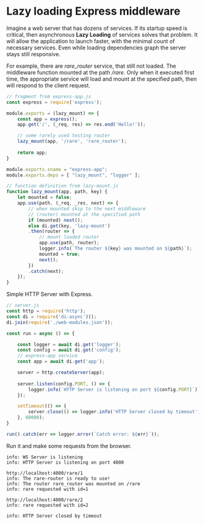 # Lazy loading Express middleware

Imagine a web server that has dozens of services. If its startup speed is critical, then asynchronous **Lazy Loading** of services solves that problem. It will allow the application to launch faster, with the minimal count of necessary services. Even while loading dependencies graph the server stays still responsive.

For example, there are *rare_router* service, that still not loaded. The middleware function mounted at the path */rare*. Only when it executed first time, the appropriate service will load and mount at the specified path, then will respond to the client request.

``` js
// fragment from express-app.js
const express = require('express');

module.exports = (lazy_mount) => {
    const app = express();
    app.get('/', (_req, res) => res.end('Hello!'));

    // some rarely used testing router 
    lazy_mount(app, '/rare', 'rare_router');
    
    return app;
}

module.exports.sname = "express-app";
module.exports.deps = [ "lazy_mount", "logger" ];

// function definition from lazy-mount.js
function lazy_mount(app, path, key) {
    let mounted = false;
    app.use(path, (_req, _res, next) => {
        // when mounted skip to the next middleware
        // (router) mounted at the specified path
        if (mounted) next();
        else di.get(key, 'lazy-mount')
        .then(router => {
            // mount loaded router
            app.use(path, router);
            logger.info(`The router ${key} was mounted on ${path}`);
            mounted = true;
            next();
        })
        .catch(next);
    });
}

```

Simple HTTP Server with Express.

``` js
// server.js
const http = require('http');
const di = require('di-async')();
di.join(require('./web-modules.json'));

const run = async () => {

    const logger = await di.get('logger');
    const config = await di.get('config');
    // express-app service
    const app = await di.get('app');

    server = http.createServer(app);
 
    server.listen(config.PORT, () => {
        logger.info(`HTTP Server is listening on port ${config.PORT}`);
    });

    setTimeout(() => {
        server.close(() => logger.info('HTTP Server closed by timeout'));
    }, 60000);
}

run().catch(err => logger.error(`Catch error: ${err}`));
```

Run it and make some requests from the browser.

``` log
info: WS Server is listening
info: HTTP Server is listening on port 4000

http://localhost:4000/rare/1
info: The rare-router is ready to use!
info: The router rare_router was mounted on /rare
info: rare requested with id=1

http://localhost:4000/rare/2
info: rare requested with id=2

info: HTTP Server closed by timeout
```
